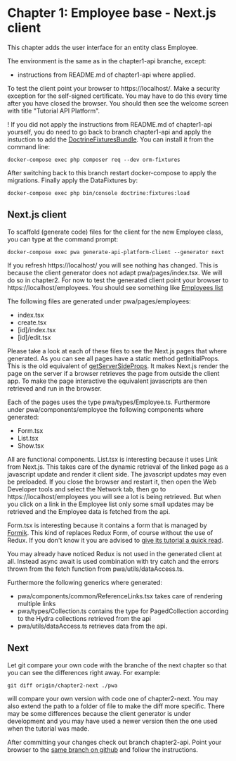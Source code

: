 Chapter 1: Employee base - Next.js client
=========================================

This chapter adds the user interface for an entity class Employee.

The environment is the same as in the chapter1-api branche, except:
- instructions from README.md of chapter1-api where applied.

To test the client point your browser to https://localhost/. Make a security exception for
the self-signed certificate. You may have to do this every time after you
have closed the browser. You should then see the welcome screen with title "Tutorial API Platform".

! If you did not apply the instructions from README.md of chapter1-api
yourself, you do need to go back to branch chapter1-api and apply
the instuction to add  the [DoctrineFixturesBundle](https://symfony.com/doc/current/bundles/DoctrineFixturesBundle/index.html).
You can install it from the command line:
```shell
docker-compose exec php composer req --dev orm-fixtures
```
After switching back to this branch restart docker-compose to apply the migrations.
Finally apply the DataFixtures by:
```shell
docker-compose exec php bin/console doctrine:fixtures:load
```

Next.js client<a name="Client"></a>
--------------
To scaffold (generate code) files for the client for the new Employee class, you can
type at the command prompt:

```shell
docker-compose exec pwa generate-api-platform-client --generator next
```

If you refresh https://localhost/ you will see nothing has changed.
This is because the client generator does not adapt pwa/pages/index.tsx. We will do so in chapter2.
For now to test the generated client point your browser to https://localhost/employees.
You should see something like [Employees list](resources/Employees.png)

The following files are generated under pwa/pages/employees:
- index.tsx
- create.tsx
- \[id\]/index.tsx
- \[id\]/edit.tsx

Please take a look at each of these files to see the Next.js pages
that where generated. As you can see all pages have a static method
getInitialProps. This is the old equivalent of [getServerSideProps](https://nextjs.org/docs/basic-features/data-fetching#getserversideprops-server-side-rendering). 
It makes Next.js render the page on the server if a browser retrieves the page 
from outside the client app. To make the page interactive
the equivalent javascripts are then retrieved and run in the browser.

Each of the pages uses the type pwa/types/Employee.ts. 
Furthermore under pwa/components/employee the following components where generated:
- Form.tsx
- List.tsx
- Show.tsx

All are functional components. List.tsx is interesting because it uses Link from Next.js. This takes care
of the dynamic retrieval of the linked page as a javascript update and render it client side. 
The javascript updates may even be preloaded. If you close the browser and restart it, then open the Web Developer tools 
and select the Network tab, then go to https://localhost/employees you will see a lot is being retrieved. 
But when you click on a link in the Employee list only some small updates may be retrieved and 
the Employee data is fetched from the api.

Form.tsx is interesting because it contains a form that is managed by [Formik](https://formik.org/). 
This kind of replaces Redux Form, of course without the use of Redux. 
If you don't know it you are advised to [give its tutorial a quick read](https://formik.org/docs/tutorial).

You may already have noticed Redux is not used in the generated client at all. 
Instead async await is used combination with try catch and the errors thrown from 
the fetch function from pwa/utils/dataAccess.ts. 

Furthermore the following generics where generated:
- pwa/components/common/ReferenceLinks.tsx takes care of rendering multiple links
- pwa/types/Collection.ts contains the type for PagedCollection according to the Hydra collections retrieved from the api
- pwa/utils/dataAccess.ts retrieves data from the api.

Next
----
Let git compare your own code with the branche of the next chapter
so that you can see the differences right away. For example:
```shell
git diff origin/chapter2-next ./pwa
```
will compare your own version with code one of chapter2-next. You may also extend the path
to a folder of file to make the diff more specific. There may be some differences because the 
client generator is under development and you may have used a newer version then the 
one used when the tutorial was made.

After committing your changes check out branch chapter2-api.
Point your browser to the [same branch on github](https://github.com/metaclass-nl/tutorial-api-platform/tree/chapter2-api)
and follow the instructions.
